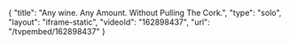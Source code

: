 {
    "title": "Any wine. Any Amount. Without Pulling The Cork.",
    "type": "solo",
    "layout": "iframe-static",
    "videoId": "162898437",
    "url": "\/tvpembed\/162898437"
}